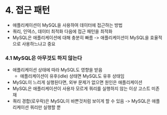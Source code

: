 # 4. 접근 패턴
- 애플리케이션이 MySQL을 사용하여 데이터에 접근하는 방법
- 쿼리, 인덱스, 데이터 최적화 다음에  접근 패턴을 최적화
- MySQL은 애플리케이션에 대해 충분히 빠름 -> 애플리케이션이 MySQL을 효율적으로 사용하느냐고 중요
### 4.1 MySQL은 아무것도 하지 않는다
- 애플리케이션 상태에 따라 MySQL도 영향을 받음
  - 애플리케이션이 유후(idle) 상태면 MySQL도 유후 상태임
- MySQL이 느리게 실행된다면, 외부 문제가 없으면 원인은 애플리케이션
- MySQL은 애플리케이션이 사용자 모르게 쿼리를 실행하지 않는 이상 고스트 미존재
- 쿼리 경합(로우락)은 MySQL이 바쁜것처럼 보이게 할 수 있음 -> MySQL은 애플리케이션 쿼리만 실행할 뿐
